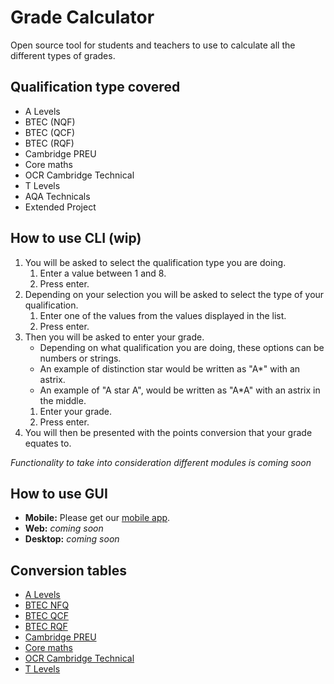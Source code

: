 # Grade Calculator

Open source tool for students and teachers to use to calculate all the different types of grades.

## Qualification type covered

- A Levels
- BTEC (NQF)
- BTEC (QCF)
- BTEC (RQF)
- Cambridge PREU
- Core maths
- OCR Cambridge Technical
- T Levels
- AQA Technicals
- Extended Project

## How to use CLI (wip)

1. You will be asked to select the qualification type you are doing.
   1. Enter a value between 1 and 8.
   2. Press enter.
2. Depending on your selection you will be asked to select the type of your qualification.
   1. Enter one of the values from the values displayed in the list.
   2. Press enter.
3. Then you will be asked to enter your grade.
   - Depending on what qualification you are doing, these options can be numbers or strings.
   - An example of distinction star would be written as "A*" with an astrix.
   - An example of "A star A", would be written as "A*A" with an astrix in the middle.
   1. Enter your grade.
   2. Press enter.
4. You will then be presented with the points conversion that your grade equates to.

*Functionality to take into consideration different modules is coming soon*

## How to use GUI

- **Mobile:** Please get our [mobile app](https://github.com/WillTheDeveloper/GradeCalculatorApp).
- **Web:** *coming soon*
- **Desktop:** *coming soon*

## Conversion tables

- [A Levels](https://github.com/WillTheDeveloper/UCASGradeCalculator/blob/master/charts/ALevel.md)
- [BTEC NFQ](https://github.com/WillTheDeveloper/UCASGradeCalculator/blob/master/charts/BtecNQF.md)
- [BTEC QCF](https://github.com/WillTheDeveloper/UCASGradeCalculator/blob/master/charts/BtecQCF.md)
- [BTEC RQF](https://github.com/WillTheDeveloper/UCASGradeCalculator/blob/master/charts/BtecRQF.md)
- [Cambridge PREU](https://github.com/WillTheDeveloper/UCASGradeCalculator/blob/master/charts/cambridgepreu.md)
- [Core maths](https://github.com/WillTheDeveloper/UCASGradeCalculator/blob/master/charts/coremaths.md)
- [OCR Cambridge Technical](https://github.com/WillTheDeveloper/UCASGradeCalculator/blob/master/charts/ocrcambridgetechnical.md)
- [T Levels](https://github.com/WillTheDeveloper/UCASGradeCalculator/blob/master/charts/tlevel.md)
